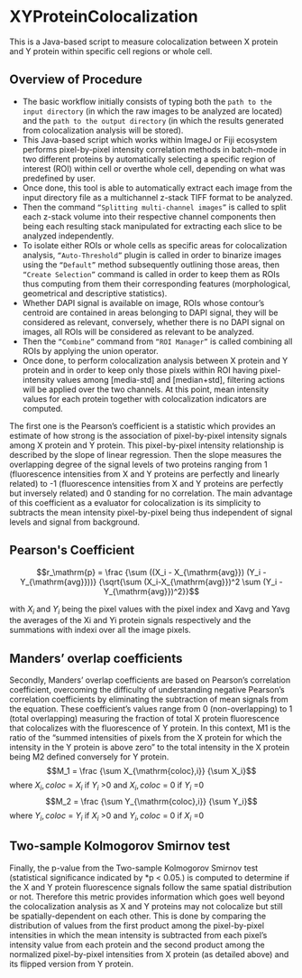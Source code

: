 # XYProteinColocalization
This is a Java-based script to measure colocalization between X protein and Y protein within specific cell regions or whole cell.
## Overview of Procedure

- The basic workflow initially consists of typing both the `path to the input directory` (in which the raw images to be analyzed are located) and the `path to the output directory` (in which the results generated from colocalization analysis will be stored). 
- This Java-based script which works within ImageJ or Fiji ecosystem performs pixel-by-pixel intensity correlation methods in batch-mode in two different proteins by automatically selecting a specific region of interest (ROI) within cell or overthe whole cell, depending on what was predefined by user.
- Once done, this tool is able to automatically extract each image from the input directory file as a multichannel z-stack TIFF format to be analyzed. 
- Then the command `“Splitting multi-channel images”` is called to split each z-stack volume into their respective channel components then being each resulting stack manipulated for extracting each slice to be analyzed independently. 
- To isolate either ROIs or whole cells as specific areas for colocalization analysis, `“Auto-Threshold”` plugin is called in order to binarize images using the `“Default”` method subsequently outlining those areas, then `“Create Selection”` command is called in order to keep them as ROIs thus computing from them their corresponding features (morphological, geometrical and descriptive statistics). 
- Whether DAPI signal is available on image, ROIs whose contour’s centroid are contained in areas belonging to DAPI signal, they will be considered as relevant, conversely, whether there is no DAPI signal on images, all ROIs will be considered as relevant to be analyzed.
- Then the `“Combine”` command from `“ROI Manager”` is called combining all ROIs by applying the union operator.
- Once done, to perform colocalization analysis between X protein and Y protein and in order to keep only those pixels within ROI having pixel-intensity values among [media-std] and [median+std], filtering actions will be applied over the two channels. At this point, mean intensity values for each protein together with colocalization indicators are computed.


The first one is the Pearson’s coefficient is a statistic which provides an estimate of how strong is the association of pixel-by-pixel intensity signals among X protein and Y protein. This pixel-by-pixel intensity relationship is described by the slope of linear regression. Then the slope measures the overlapping degree of the signal levels of two proteins ranging from 1 (fluorescence intensities from X and Y proteins are perfectly and linearly related) to -1 (fluorescence intensities from X and Y proteins are perfectly but inversely related) and 0 standing for no correlation. The main advantage of this coefficient as a evaluator for colocalization is its simplicity to subtracts the mean intensity pixel-by-pixel being thus independent of signal levels and signal from background.
## Pearson's Coefficient

$$r_\mathrm{p} =  \frac {\sum ((X_i - X_{\mathrm{avg}}) (Y_i - Y_{\mathrm{avg}}))} {\sqrt{\sum (X_i-X_{\mathrm{avg}})^2 \sum (Y_i - Y_{\mathrm{avg}})^2}}$$



with $X_i$ and  $Y_i$ being the pixel values with the pixel index and Xavg and Yavg the averages of the Xi and  Yi protein signals respectively and the summations with indexi over all the image pixels.
## Manders’ overlap coefficients
Secondly, Manders’ overlap coefficients are based on Pearson’s correlation coefficient, overcoming the difficulty of understanding negative Pearson’s correlation coefficients by eliminating the subtraction of mean signals from the equation. These coefficient’s values range from 0 (non-overlapping) to 1 (total overlapping) measuring the fraction of total X protein fluorescence that colocalizes with the fluorescence of Y protein. In this context, M1 is the ratio of the “summed intensities of pixels from the X protein for which the intensity in the Y protein is above zero” to the total intensity in the X protein being M2 defined conversely for Y protein.
$$M_1 = \frac {\sum X_{\mathrm{coloc},i}}  {\sum X_i}$$
where $X_i,coloc$ = $X_i$ if $Y_i$ >0 and $X_i,coloc$ = 0 if $Y_i$ =0
$$M_2 = \frac {\sum Y_{\mathrm{coloc},i}}  {\sum Y_i}$$
where $Y_i,coloc$ = $Y_i$ if $X_i$ >0 and $Y_i,coloc$ = 0 if $X_i$ =0
## Two-sample Kolmogorov Smirnov test
Finally, the p-value from the Two-sample Kolmogorov Smirnov test (statistical significance indicated by *p < 0.05.) is computed to determine if the X and Y protein fluorescence signals follow the same spatial distribution or not.  Therefore this metric provides information which goes well beyond the colocalization analysis as X and Y proteins may not colocalize but still be spatially-dependent on each other. This is done by comparing the distribution of values from the first product among the pixel-by-pixel intensities in which the mean intensity is subtracted from each pixel’s intensity value from each protein and the second product among the normalized pixel-by-pixel intensities from X protein (as detailed above) and its flipped version from Y protein.


